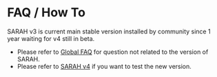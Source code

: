 # FAQ / How To

SARAH v3 is current main stable version installed by community since 1 year waiting for v4 still in beta.  

- Please refer to [Global FAQ](faq) for question not related to the version of SARAH.
- Please refer to [SARAH v4](faq_v4) if you want to test the new version.


